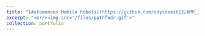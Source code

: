 ```yaml
---
title: "[Autonomous Mobile Robots](https://github.com/odysseasb12/AMR_3/tree/main)""Avhefhowefowejfwlejfowekjfw"
excerpt: "<br/><img src='/files/pathfndr.gif'>"
collection: portfolio
---
```




